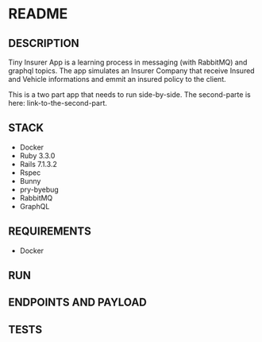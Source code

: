 # README

## DESCRIPTION
Tiny Insurer App is a learning process in messaging (with RabbitMQ) and graphql topics.
The app simulates an Insurer Company that receive Insured and Vehicle informations and emmit an insured policy to the client.

This is a two part app that needs to run side-by-side.
The second-parte is here: link-to-the-second-part.

## STACK
- Docker
- Ruby 3.3.0
- Rails 7.1.3.2
- Rspec
- Bunny
- pry-byebug
- RabbitMQ
- GraphQL
## REQUIREMENTS
- Docker

## RUN
## ENDPOINTS AND PAYLOAD
## TESTS